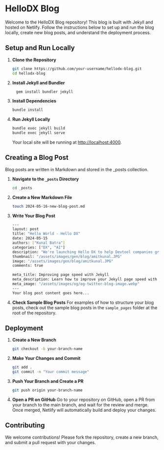 # HelloDX Blog

Welcome to the HelloDX Blog repository! This blog is built with Jekyll and hosted on Netlify. Follow the instructions below to set up and run the blog locally, create new blog posts, and understand the deployment process.

## Setup and Run Locally

1. **Clone the Repository**

   ```sh
   git clone https://github.com/your-username/hellodx-blog.git
   cd hellodx-blog

   ```

2. **Install Jekyll and Bundler**

  ```sh
       gem install bundler jekyll
  ```

3. **Install Dependencies**

   ```sh
   bundle install
   ```

4. **Run Jekyll Locally**

   ```sh
   bundle exec jekyll build
   bundle exec jekyll serve
   ```

   Your local site will be running at <http://localhost:4000>.

## Creating a Blog Post

Blog posts are written in Markdown and stored in the _posts collection.

1. **Navigate to the `_posts` Directory**

   ```sh
   cd _posts
   ```

2. **Create a New Markdown File**

   ```sh
   touch 2024-05-16-new-blog-post.md
   ```

3. **Write Your Blog Post**

   ```sh
   ---
   layout: post
   title: "Hello World - Hello DX"
   date: 2024-05-15
   authors: ["Kunal Batra"]
   categories: ["DX", "AI"]
   description: "We're launching Hello DX to help Devtool companies grow with a refined developer experience."
   thumbnail: "/assets/images/gen/blog/amitkunal.JPG"
   image: "/assets/images/gen/blog/amitkunal.JPG"
   comments: true
  
   meta_title: Improving page speed with Jekyll
   meta_description: Learn how to improve your Jekyll page speed with these practical tips for your blog.
   meta_image: "/assets/images/og/og-twitter-blog-image.webp"
   ---
   Your blog post content goes here...
   ```

4. **Check Sample Blog Posts**
   For examples of how to structure your blog posts, check out the sample blog posts in the `sample_pages` folder at the root of the repository.

## Deployment

1. **Create a New Branch**

   ```sh
   git checkout -b your-branch-name
   ```

2. **Make Your Changes and Commit**

   ```sh
   git add .
   git commit -m "Your commit message"

   ```

3. **Push Your Branch and Create a PR**

   ```sh
   git push origin your-branch-name
   ```

4. **Open a PR on GitHub**
   Go to your repository on GitHub, open a PR from your branch to the main branch, and wait for the review and merge. Once merged, Netlify will automatically build and deploy your changes.

## Contributing

We welcome contributions! Please fork the repository, create a new branch, and submit a pull request with your changes.
  
